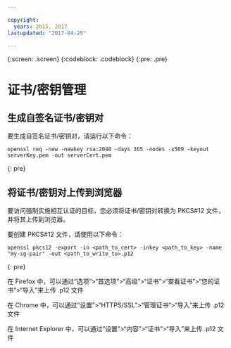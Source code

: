 ```yaml
---

copyright:
  years: 2015, 2017
lastupdated: "2017-04-25"

---
```

{:screen: .screen}
{:codeblock: .codeblock}
{:pre: .pre}

# 证书/密钥管理

## 生成自签名证书/密钥对

要生成自签名证书/密钥对，请运行以下命令：

```
openssl req -new -newkey rsa:2048 -days 365 -nodes -x509 -keyout serverKey.pem -out serverCert.pem
```
{: pre}


## 将证书/密钥对上传到浏览器

要访问强制实施相互认证的目标，您必须将证书/密钥对转换为 PKCS#12 文件，并将其上传到浏览器。

要创建 PKCS#12 文件，请使用以下命令：

```
openssl pkcs12 -export -in <path_to_cert> -inkey <path_to_key> -name "my-sg-pair" -out <path_to_write_to>.p12
```
{: pre}

在 Firefox 中，可以通过“选项”>“首选项”>“高级”>“证书”>“查看证书”>“您的证书”>“导入”来上传 .p12 文件

在 Chrome 中，可以通过“设置”>“HTTPS/SSL”>“管理证书”>“导入”来上传 .p12 文件

在 Internet Explorer 中，可以通过“设置”>“内容”>“证书”>“导入”来上传 .p12 文件

